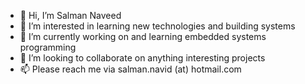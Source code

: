 - 👋 Hi, I’m Salman Naveed
- 👀 I’m interested in learning new technologies and building systems
- 🌱 I’m currently working on and learning embedded systems programming
- 💞️ I’m looking to collaborate on anything interesting projects
- 📫 Please reach me via salman.navid (at) hotmail.com